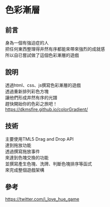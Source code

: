 # 色彩漸層

## 前言
身為一個有強迫症的人  
把任何東西整理得井然有序都能來帶來強烈的成就感  
所以自已嘗試做了這個色彩漸層的遊戲

## 說明
透過html、css、js撰寫色彩漸層的遊戲  
透過重新排列彩色方塊  
讓他們形成井然有序的光譜  
趕快開始你的色彩之旅吧！  
https://dkmsfire.github.io/colorGradient/

## 技術
主要使用TML5 Drag and Drop API  
達到拖放功能  
透過撰寫拖放事件  
來達到色塊交換的功能  
並撰寫產生色塊、洗牌、判斷色塊排序等函式  
來完成整個遊戲架構  

## 參考
https://twitter.com/i_love_hue_game
